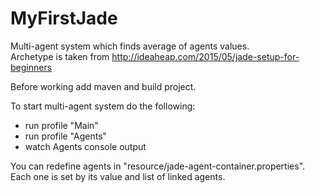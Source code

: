 # MyFirstJade

Multi-agent system which finds average of agents values.<br>
Archetype is taken from http://ideaheap.com/2015/05/jade-setup-for-beginners<br>

Before working add maven and build project.

To start multi-agent system do the following:
 - run profile "Main"
 - run profile "Agents"
 - watch Agents console output
 
You can redefine agents in "resource/jade-agent-container.properties".<br>
Each one is set by its value and list of linked agents.
